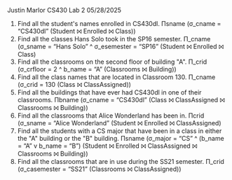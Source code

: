 Justin Marlor
CS430
Lab 2
05/28/2025

1. Find all the student's names enrolled in CS430dl.
Πsname (σ_cname = “CS430dl” (Student ⨝ Enrolled ⨝ Class))
2. Find all the classes Hans Solo took in the SP16 semester.
Π_cname (σ_sname = “Hans Solo” ^ σ_esemester = “SP16” (Student ⨝ Enrolled ⨝ Class)
3. Find all the classrooms on the second floor of building "A".
Π_crid (σ_crfloor = 2 ^ b_name = “A” (Classrooms ⨝ Building))
4. Find all the class names that are located in Classroom 130.
Π_cname (σ_crid = 130 (Class ⨝ ClassAssigned))
5. Find all the buildings that have ever had CS430dl in one of their classrooms.
Πbname (σ_cname = “CS430dl” (Class ⨝ ClassAssigned ⨝ Classrooms ⨝ Building))
6. Find all the classrooms that Alice Wonderland has been in.
Πcrid (σ_sname = “Alice Wonderland” (Student ⨝ Enrolled ⨝ ClassAssigned)
7. Find all the students with a CS major that have been in a class in either the "A" building
or the "B" building.
Πsname (σ_major = “CS” ^ (b_name = “A” v b_name = “B”) (Student ⨝ Enrolled ⨝ ClassAssigned
⨝ Classrooms ⨝ Building))
8. Find all the classrooms that are in use during the SS21 semester.
Π_crid (σ_casemester = “SS21” (Classrooms ⨝ ClassAssigned))

